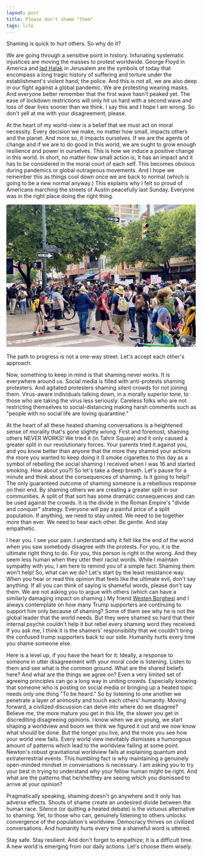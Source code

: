 ```yaml
---
layout: post
title: Please don't shame "them"
tags: life 
---
```


Shaming is quick to hurt others. So why do it?

We are going through a sensitive point in history. Infuriating systematic injustices are moving the masses to protest worldwide. George Floyd in America and [Iad Halak](https://www.theguardian.com/world/2020/jun/01/palestinian-lives-matter-israeli-police-killing-of-autistic-man-draws-us-comparison) in Jerusalem are the symbols of today that encompass a long tragic history of suffering and torture under the establishment's violent hand; the police. And this is not all, we are also deep in our fight against a global pandemic. We are protesting wearing masks. And everyone better remember that the first wave hasn't peaked yet. The ease of lockdown restrictions will only hit us hard with a second wave and loss of dear lives sooner than we think. I say this and I hope I am wrong. So don't yell at me with your disagreement, please. 

At the heart of my world-view is a belief that we must act on moral necessity. Every decision we make, no matter how small, impacts others and the planet. And more so, it impacts ourselves. If we are the agents of change and if we are to do good in this world, we are ought to grow enough resilience and power in ourselves. This is how we induce a positive change in this world. In short, no matter how small action is; It has an impact and it has to be considered in the moral court of each self. This becomes obvious during pandemics or global outrageous movements. And I hope we remember this as things cool down once we are back to normal (which is going to be a new normal anyway.) This explains why I felt so proud of Americans marching the streets of Austin peacefully last Sunday. Everyone was in the right place doing the right thing.

<img src="/images/2020georgefloyd.jpg" width="500">

The path to progress is not a one-way street. Let's accept each other's approach.

Now, something to keep in mind is that shaming never works. It is everywhere around us. Social media is filled with anti-protests shaming protesters. And agitated protesters shaming silent crowds for not joining them. Virus-aware individuals talking down, in a morally superior tone, to those who are taking the virus less seriously. Careless folks who are not restricting themselves to social-distancing making harsh comments such as "people with no social life are loving quarantine."

At the heart of all these heated shaming conversations is a heightened sense of morality that's gone slightly wrong. First and foremost, shaming others NEVER WORKS! We tried it (in Tahrir Square) and it only caused a greater split in our revolutionary forces. Your parents tried it against you, and you know better than anyone that the more they shamed your actions the more you wanted to keep doing it (I smoke cigarettes to this day as a symbol of rebelling the social shaming I received when I was 16 and started smoking. How about you?) So let's take a deep breath. Let's pause for a minute and think about the consequences of shaming. Is it going to help? The only guaranteed outcome of shaming someone is a rebellious response on their end. By shaming others we are creating a greater split in our communities. A split of that sort has some dramatic consequences and can be used against the crowds. It is the divide in the Roman Empire's "divide and conquer" strategy. Everyone will pay a painful price of a split population. If anything, we need to stay united. We need to be together more than ever. We need to hear each other. Be gentle. And stay empathetic.

I hear you. I see your pain. I understand why it felt like the end of the world when you saw somebody disagree with the protests. For you, it is the ultimate right thing to do. For you, this person is right in the wrong. And they seem less human when they utter their racist words. While I maintain sympathy with you, I am here to remind you of a simple fact: Shaming them won't help! So, what can we do? Let's start by the least resistance way. When you hear or read this opinion that feels like the ultimate evil, don't say anything. If all you can think of saying is shameful words, please don't say them. We are not asking you to argue with others (which can have a similarly damaging impact on shaming.) My friend [Westen Borghesi](https://www.westenborghesi.com/about) and I always contemplate on how many Trump supporters are continuing to support him only because of shaming? Some of them see why he is not the global leader that the world needs. But they were shamed so hard that their internal psyche couldn't help it but rebel every shaming word they received. If you ask me, I think it is the shamers' responsibility that we couldn't bring the confused trump supporters back to our side. Humanity hurts every time you shame someone else.

Here is a level up, if you have the heart for it: Ideally, a response to someone in utter disagreement with your moral code is listening. Listen to them and see what is the common ground. What are the shared beliefs here? And what are the things we agree on? Even a very limited set of agreeing principles can go a long way in uniting crowds. Especially knowing that someone who is posting on social media or bringing up a heated topic needs only one thing "To be heard." So by listening to one another we penetrate a layer of animosity and touch each others' humanity. Moving forward, a civilized discussion can delve into where do we disagree? Believe me, the more mature you get in this life, the slower you get in discrediting disagreeing opinions. I know when we are young, we start shaping a worldview and boom we think we figured it out and we now know what should be done. But the longer you live, and the more you see how your world view fails. Every world view inevitably dismisses a humongous amount of patterns which lead to the worldview failing at some point. Newton's robust gravitational worldview fails at explaining quantum and extraterrestrial events. This humbling fact is why maintaining a genuinely open-minded mindset in conversations is necessary. I am asking you to try your best in trying to understand why your fellow human might be right. And what are the patterns that he/she/they are seeing which you dismissed to arrive at your opinion?

Pragmatically speaking, shaming doesn't go anywhere and it only has adverse effects. Shouts of shame create an undesired divide between the human race. Silence (or quitting a heated debate) is the virtuous alternative to shaming. Yet, to those who can, genuinely listening to others unlocks convergence of the population's worldview. Democracy thrives on civilized conversations.  And humanity hurts every time a shameful word is uttered.

Stay safe. Stay resilient. And don't forget to empathize; It is a difficult time. A new world is emerging from our daily actions. Let's choose them wisely.